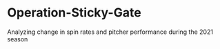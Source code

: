 # Operation-Sticky-Gate
Analyzing change in spin rates and pitcher performance during the 2021 season
